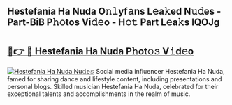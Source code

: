 ## Hestefania Ha Nuda O𝚗𝚕yf𝚊ns L𝚎a𝚔ed N𝚞𝚍es - Part-BiB P𝚑𝚘tos Vi𝚍𝚎o - H𝚘𝚝 Part L𝚎a𝚔s IQOJg

# <h2><a href="http://kfaccw7.oniu.top/?m=Hestefania+Ha+Nuda">🔗👉 🔴 Hestefania Ha Nuda P𝚑ot𝚘𝚜 V𝚒d𝚎o</a></h2>

[![Hestefania Ha Nuda Nu𝚍e𝚜](https://i.imgur.com/0qMVB7G.gif)](http://kfaccw7.oniu.top/?m=Hestefania+Ha+Nuda)
Social media influencer Hestefania Ha Nuda, famed for sharing dance and lifestyle content, including presentations and personal blogs. Skilled musician Hestefania Ha Nuda, celebrated for their exceptional talents and accomplishments in the realm of music.  
